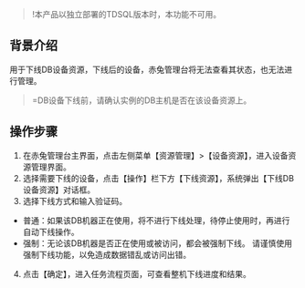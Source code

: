 >!本产品以独立部署的TDSQL版本时，本功能不可用。

## 背景介绍
用于下线DB设备资源，下线后的设备，赤兔管理台将无法查看其状态，也无法进行管理。
>=DB设备下线前，请确认实例的DB主机是否在该设备资源上。
## 操作步骤
1. 在赤兔管理台主界面，点击左侧菜单【资源管理】>【设备资源】，进入设备资源管理界面。
2. 选择需要下线的设备，点击【操作】栏下方【下线资源】，系统弹出【下线DB设备资源】对话框。
3. 选择下线方式和输入验证码。
 - 普通：如果该DB机器正在使用，将不进行下线处理，待停止使用时，再进行自动下线操作。
 - 强制：无论该DB机器是否正在使用或被访问，都会被强制下线。
 请谨慎使用强制下线功能，以免造成数据错乱或访问出错。
4. 点击【确定】，进入任务流程页面，可查看整机下线进度和结果。
